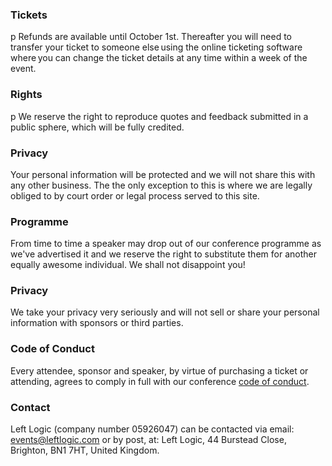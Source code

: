 ### Tickets

p Refunds are available until October 1st. Thereafter you will need to transfer your ticket to someone else using the online ticketing software where you can change the ticket details at any time within a week of the event.

### Rights

p We reserve the right to reproduce quotes and feedback submitted in a public sphere, which will be fully credited.

### Privacy

Your personal information will be protected and we will not share this with any other business. The the only exception to this is where we are legally obliged to by court order or legal process served to this site.

### Programme

From time to time a speaker may drop out of our conference programme as we've advertised it and we reserve the right to substitute them for another equally awesome individual. We shall not disappoint you!

### Privacy

We take your privacy very seriously and will not sell or share your personal information with sponsors or third parties.

### Code of Conduct

Every attendee, sponsor and speaker, by virtue of purchasing a ticket or attending, agrees to comply in full with our conference <a href="/code-of-conduct">code of conduct</a>.

### Contact

Left Logic (company number 05926047) can be contacted via email: <a href="mailto:events@leftlogic.com">events@leftlogic.com</a> or by post, at: Left Logic, 44 Burstead Close, Brighton, BN1 7HT, United Kingdom.
